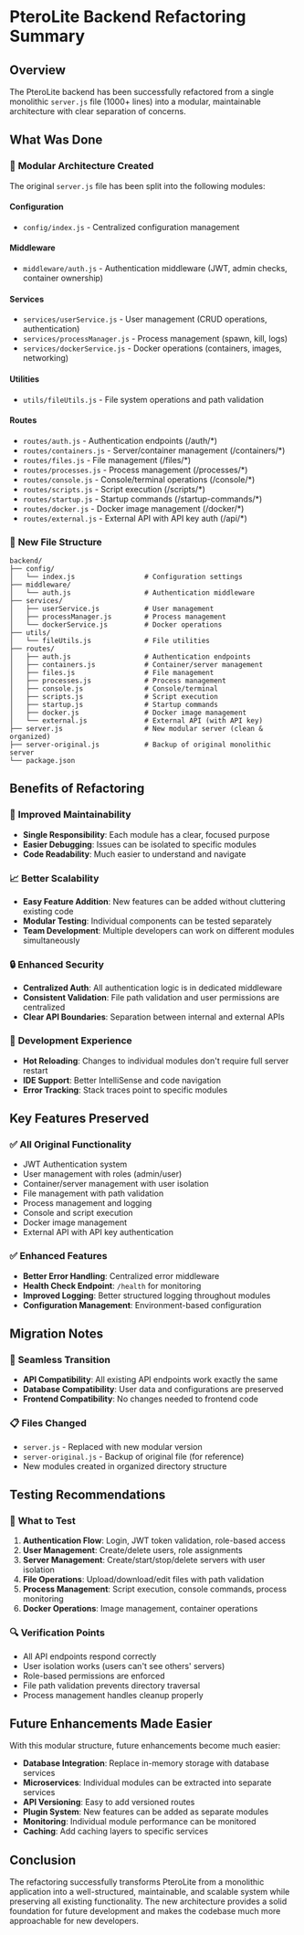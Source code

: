 # PteroLite Backend Refactoring Summary

## Overview
The PteroLite backend has been successfully refactored from a single monolithic `server.js` file (1000+ lines) into a modular, maintainable architecture with clear separation of concerns.

## What Was Done

### 🔧 **Modular Architecture Created**
The original `server.js` file has been split into the following modules:

#### **Configuration**
- `config/index.js` - Centralized configuration management

#### **Middleware**
- `middleware/auth.js` - Authentication middleware (JWT, admin checks, container ownership)

#### **Services**
- `services/userService.js` - User management (CRUD operations, authentication)
- `services/processManager.js` - Process management (spawn, kill, logs)
- `services/dockerService.js` - Docker operations (containers, images, networking)

#### **Utilities**
- `utils/fileUtils.js` - File system operations and path validation

#### **Routes**
- `routes/auth.js` - Authentication endpoints (/auth/*)
- `routes/containers.js` - Server/container management (/containers/*)
- `routes/files.js` - File management (/files/*)
- `routes/processes.js` - Process management (/processes/*)
- `routes/console.js` - Console/terminal operations (/console/*)
- `routes/scripts.js` - Script execution (/scripts/*)
- `routes/startup.js` - Startup commands (/startup-commands/*)
- `routes/docker.js` - Docker image management (/docker/*)
- `routes/external.js` - External API with API key auth (/api/*)

### 📁 **New File Structure**
```
backend/
├── config/
│   └── index.js                 # Configuration settings
├── middleware/
│   └── auth.js                  # Authentication middleware
├── services/
│   ├── userService.js           # User management
│   ├── processManager.js        # Process management
│   └── dockerService.js         # Docker operations
├── utils/
│   └── fileUtils.js             # File utilities
├── routes/
│   ├── auth.js                  # Authentication endpoints
│   ├── containers.js            # Container/server management
│   ├── files.js                 # File management
│   ├── processes.js             # Process management
│   ├── console.js               # Console/terminal
│   ├── scripts.js               # Script execution
│   ├── startup.js               # Startup commands
│   ├── docker.js                # Docker image management
│   └── external.js              # External API (with API key)
├── server.js                    # New modular server (clean & organized)
├── server-original.js           # Backup of original monolithic server
└── package.json
```

## Benefits of Refactoring

### 🚀 **Improved Maintainability**
- **Single Responsibility**: Each module has a clear, focused purpose
- **Easier Debugging**: Issues can be isolated to specific modules
- **Code Readability**: Much easier to understand and navigate

### 📈 **Better Scalability**
- **Easy Feature Addition**: New features can be added without cluttering existing code
- **Modular Testing**: Individual components can be tested separately
- **Team Development**: Multiple developers can work on different modules simultaneously

### 🔒 **Enhanced Security**
- **Centralized Auth**: All authentication logic is in dedicated middleware
- **Consistent Validation**: File path validation and user permissions are centralized
- **Clear API Boundaries**: Separation between internal and external APIs

### 🎯 **Development Experience**
- **Hot Reloading**: Changes to individual modules don't require full server restart
- **IDE Support**: Better IntelliSense and code navigation
- **Error Tracking**: Stack traces point to specific modules

## Key Features Preserved

### ✅ **All Original Functionality**
- JWT Authentication system
- User management with roles (admin/user)
- Container/server management with user isolation
- File management with path validation
- Process management and logging
- Console and script execution
- Docker image management
- External API with API key authentication

### ✅ **Enhanced Features**
- **Better Error Handling**: Centralized error middleware
- **Health Check Endpoint**: `/health` for monitoring
- **Improved Logging**: Better structured logging throughout modules
- **Configuration Management**: Environment-based configuration

## Migration Notes

### 🔄 **Seamless Transition**
- **API Compatibility**: All existing API endpoints work exactly the same
- **Database Compatibility**: User data and configurations are preserved
- **Frontend Compatibility**: No changes needed to frontend code

### 📋 **Files Changed**
- `server.js` - Replaced with new modular version
- `server-original.js` - Backup of original file (for reference)
- New modules created in organized directory structure

## Testing Recommendations

### 🧪 **What to Test**
1. **Authentication Flow**: Login, JWT token validation, role-based access
2. **User Management**: Create/delete users, role assignments
3. **Server Management**: Create/start/stop/delete servers with user isolation
4. **File Operations**: Upload/download/edit files with path validation
5. **Process Management**: Script execution, console commands, process monitoring
6. **Docker Operations**: Image management, container operations

### 🔍 **Verification Points**
- All API endpoints respond correctly
- User isolation works (users can't see others' servers)
- Role-based permissions are enforced
- File path validation prevents directory traversal
- Process management handles cleanup properly

## Future Enhancements Made Easier

With this modular structure, future enhancements become much easier:

- **Database Integration**: Replace in-memory storage with database services
- **Microservices**: Individual modules can be extracted into separate services
- **API Versioning**: Easy to add versioned routes
- **Plugin System**: New features can be added as separate modules
- **Monitoring**: Individual module performance can be monitored
- **Caching**: Add caching layers to specific services

## Conclusion

The refactoring successfully transforms PteroLite from a monolithic application into a well-structured, maintainable, and scalable system while preserving all existing functionality. The new architecture provides a solid foundation for future development and makes the codebase much more approachable for new developers.
